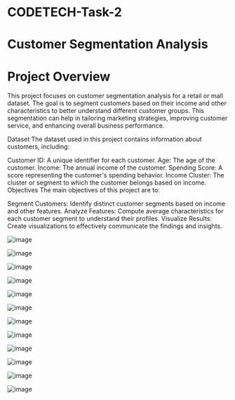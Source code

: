 # CODETECH-Task-2

# Customer Segmentation Analysis

# Project Overview
This project focuses on customer segmentation analysis for a retail or mall dataset. The goal is to segment customers based on their income and other characteristics to better understand different customer groups. This segmentation can help in tailoring marketing strategies, improving customer service, and enhancing overall business performance.

Dataset
The dataset used in this project contains information about customers, including:

Customer ID: A unique identifier for each customer.
Age: The age of the customer.
Income: The annual income of the customer.
Spending Score: A score representing the customer's spending behavior.
Income Cluster: The cluster or segment to which the customer belongs based on income.
Objectives
The main objectives of this project are to:

Segment Customers: Identify distinct customer segments based on income and other features.
Analyze Features: Compute average characteristics for each customer segment to understand their profiles.
Visualize Results: Create visualizations to effectively communicate the findings and insights.


![image](https://github.com/user-attachments/assets/32524bf8-ad85-4b4e-85e8-a4071f7f5e21)

![image](https://github.com/user-attachments/assets/58cbeab2-dc01-49f3-89e3-e4b0e5ef6977)

![image](https://github.com/user-attachments/assets/75af84cf-2bb0-410f-b2de-1793afdd2b1a)

![image](https://github.com/user-attachments/assets/52e9c59a-9ada-4e8b-a841-8fd24ad7c4b9)

![image](https://github.com/user-attachments/assets/6f42104a-c00e-4cff-af99-be118b0028cc)

![image](https://github.com/user-attachments/assets/57de0012-f02e-49c0-aa1f-3991f9e5138a)

![image](https://github.com/user-attachments/assets/2502c9fe-6c7a-44aa-9bd7-21ed1de2c22e)

![image](https://github.com/user-attachments/assets/82ab0be9-23a6-48ef-82a7-97f273831902)

![image](https://github.com/user-attachments/assets/86d9a41f-690e-45e3-9742-bc2cbde94dfd)

![image](https://github.com/user-attachments/assets/edc8d375-abdb-42a1-bdd8-60b1e820b1a4)

![image](https://github.com/user-attachments/assets/15b25c1f-864e-480e-80f1-6edbede2fb00)

![image](https://github.com/user-attachments/assets/8fec0f45-b2a1-4ba7-814a-61b1ee2359d3)
